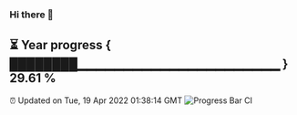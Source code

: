 ### Hi there 👋
⏳ Year progress { ████████▁▁▁▁▁▁▁▁▁▁▁▁▁▁▁▁▁▁▁▁▁▁ } 29.61 %
---
⏰ Updated on Tue, 19 Apr 2022 01:38:14 GMT
![Progress Bar CI](https://github.com/liununu/liununu/workflows/Progress%20Bar%20CI/badge.svg)
